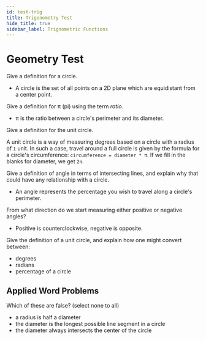 ```yaml
---
id: test-trig
title: Trigonometry Test
hide_title: true
sidebar_label: Trignometric Functions
---
```


# Geometry Test

Give a definition for a circle.

* A circle is the set of all points on a 2D plane which are equidistant from a
  center point.

Give a definition for π (pi) using the term _ratio_.

* π is the ratio between a circle's perimeter and its diameter.

Give a definition for the unit circle.

A unit circle is a way of measuring degrees based on a circle with a radius of 
`1` unit. In such a case, travel around a full circle is given by the formula 
for a circle's circumference: `circumference = diameter * π`. If we fill in the 
blanks for diameter, we get `2π`.

Give a definition of angle in terms of intersecting lines, and explain why that
could have any relationship with a circle.

* An angle represents the percentage you wish to travel along a circle's 
  perimeter.

From what direction do we start measuring either positive or negative angles?

* Positive is counterclockwise, negative is opposite.

Give the definition of a unit circle, and explain how one might convert between:
  - degrees
  - radians
  - percentage of a circle

## Applied Word Problems

Which of these are false? (select none to all)
- a radius is half a diameter
- the diameter is the longest possible line segment in a circle
- the diameter always intersects the center of the circle
